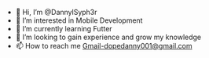 - 👋 Hi, I’m @DannylSyph3r
- 👀 I’m interested in Mobile Development 
- 🌱 I’m currently learning Futter
- 💞️ I’m looking to gain experience and grow my knowledge
- 📫 How to reach me Gmail-dopedanny001@gmail.com 

<!---
DannylSyph3r/DannylSyph3r is a ✨ special ✨ repository because its `README.md` (this file) appears on your GitHub profile.
You can click the Preview link to take a look at your changes.
--->
